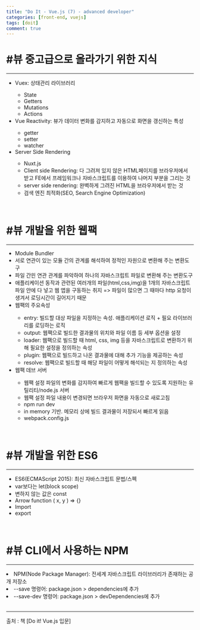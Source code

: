 ```yaml
---
title: "Do It - Vue.js (7) - advanced developer"
categories: [front-end, vuejs]
tags: [doit]
comment: true
---
```


<h1>#뷰 중고급으로 올라가기 위한 지식</h1>
<hr>
<ul>
	<li>Vuex: 상태관리 라이브러리</li>
	<ul>
		<li>State</li>
		<li>Getters</li>
		<li>Mutations</li>
		<li>Actions</li>
	</ul>
	<li>Vue Reactivity: 뷰가 데이터 변화를 감지하고 자동으로 화면을 갱신하는 특성</li>
	<ul>
		<li>getter</li>
		<li>setter</li>
		<li>watcher</li>
	</ul>
	<li>Server Side Rendering</li>
	<ul>
		<li>Nuxt.js</li>
		<li>Client side Rendering: 다 그려져 있지 않은 HTML페이지를 브라우저에서 받고 FE에서 프레임워크나 자바스크립트를 이용하여 나머지 부분을 그리는 것</li>
		<li>server side rendering: 완벽하게 그려진 HTML을 브라우저에서 받는 것</li>
		<li>검색 엔진 최적화(SEO, Search Engine Optimization)</li>
	</ul>
</ul>
<br>
<h1>#뷰 개발을 위한 웹팩</h1>
<hr>
<ul>
	<li>Module Bundler</li>
	<li>서로 연관이 있는 모듈 간의 관계를 해석하여 정적인 자원으로 변환해 주는 변환도구</li>
	<li>파일 간읜 연관 관계를 파악하여 하나의 자바스크립트 파일로 변환해 주는 변환도구</li>
	<li>애플리케이션 동작과 관련된 여러개의 파일(html,css,img)을 1개의 자바스크립트 파일 안에 다 넣고 웹 앱을 구동하는 취지 => 파일이 많으면 그 때마다 http 요청이 생겨서 로딩시간이 길어지기 때문</li>
	<li>웹팩의 주요속성</li>
	<ul>
		<li>entry: 빌드할 대상 파일을 지정하는 속성. 애플리케이션 로직 + 필요 라이브러리를 로딩하는 로직</li>
		<li>output: 웹팩으로 빌드한 결과물의 위치와 파일 이름 등 세부 옵션을 설정</li>
		<li>loader: 웹팩으로 빌드할 때 html, css, img 등을 자바스크립트로 변환하기 위해 필요한 설정을 정의하는 속성</li>
		<li>plugin: 웹팩으로 빌드하고 나온 결과물에 대해 추가 기능을 제공하는 속성</li>
		<li>resolve: 웹팩으로 빌드할 때 해당 파일이 어떻게 해석되는 지 정의하는 속성</li>
	</ul>
	<li>웹팩 데브 서버</li>
	<ul>
		<li>웹팩 설정 파일의 변화를 감지하여 빠르게 웹팩을 빌드할 수 있도록 지원하는 유틸리티/node.js 서버</li>
		<li>웹팩 설정 파일 내용이 변경되면 브라우저 화면을 자동으로 새로고침</li>
		<li>npm run dev</li>
		<li>in memory 기반. 메모리 상에 빌드 결과물이 저장되서 빠르게 읽음</li>
		<li>webpack.config.js</li>
	</ul>
</ul>
<br>
<h1>#뷰 개발을 위한 ES6 </h1>
<hr>
<ul>
	<li>ES6(ECMAScript 2015): 최신 자바스크립트 문법/스펙</li>
	<li>var보다는 let(block scope)</li>
	<li>변하지 않는 값은 const</li>
	<li>Arrow function ( x, y ) => {}</li>
	<li>Import</li>
	<li>export</li>
</ul>
<br>
<h1>#뷰 CLI에서 사용하는 NPM</h1>
<hr>
<li>NPM(Node Package Manager): 전세계 자바스크립트 라이브러리가 존재하는 공개 저장소</li>
<li>--save 명령어: package.json > dependencies에 추가</li>
<li>--save-dev 명령어: package.json > devDependencies에 추가</li>
<br>
<hr>
출처 : 책 [Do it! Vue.js 입문]
